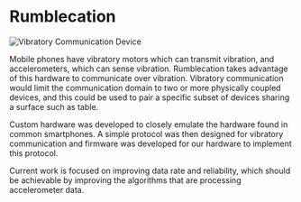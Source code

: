 Rumblecation
=======

![Vibratory Communication Device](https://raw.githubusercontent.com/lab11/rumblecation/media/rumblecation.JPG)

Mobile phones have vibratory motors which can transmit vibration, and 
accelerometers, which can sense vibration. Rumblecation takes advantage
of this hardware to communicate over vibration. Vibratory communication
would limit the communication domain to two or more physically coupled
devices, and this could be used to pair a specific subset of devices
sharing a surface such as table. 

Custom hardware was developed to closely emulate the hardware found in
common smartphones. A simple protocol was then designed for vibratory
communication and firmware was developed for our hardware to implement
this protocol.

Current work is focused on improving data rate and reliability, which
should be achievable by improving the algorithms that are processing 
accelerometer data.
